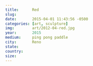 ```yaml
---
title:  	Red
slug:		
date:   	2015-04-01 11:43:56 -0500
categories: [art, sculpture]
img:		art/2012-04-red.jpg
year:		2015
medium:		ping pong paddle
city:		Reno
state:		
country:
size:
---
```

